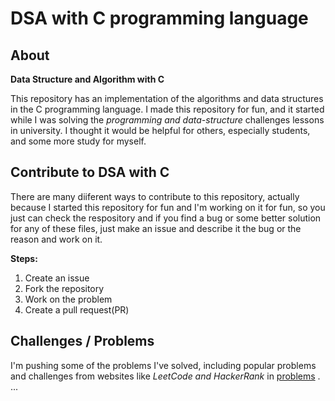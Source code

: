 # DSA with C programming language

## About
**Data Structure and Algorithm with C** 

This repository has an implementation of the algorithms and data structures in the C programming language. I made this repository for fun, and it started while I was solving the *programming and data-structure* challenges lessons in university. I thought it would be helpful for others, especially students, and some more study for myself.

## Contribute to DSA with C
There are many diiferent ways to contribute to this repository, actually because I started this repository for fun and I'm working on it for fun, so you just can check the respository and if you find a bug or some better solution for any of these files, just make an issue and describe it the bug or the reason and work on it.

**Steps:**

1. Create an issue
2. Fork the repository
3. Work on the problem
4. Create a pull request(PR)

## Challenges / Problems
I'm pushing some of the problems I've solved, including popular problems and challenges from websites like *LeetCode and HackerRank* in [problems](https://github.com/mohammadpagard/c-algorithm/tree/main/problems) .
...
